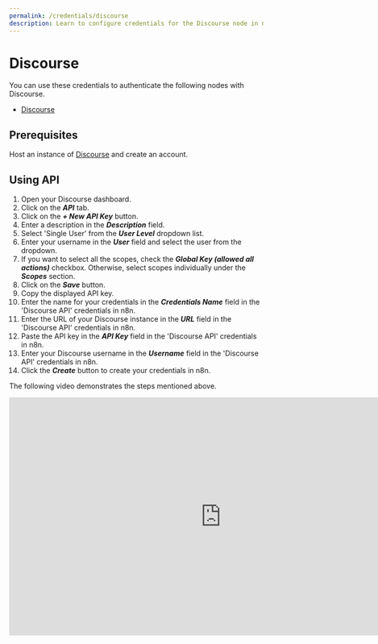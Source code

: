 ```yaml
---
permalink: /credentials/discourse
description: Learn to configure credentials for the Discourse node in n8n
---
```


# Discourse

You can use these credentials to authenticate the following nodes with Discourse.
- [Discourse](../../nodes-library/nodes/Discourse/README.md)


## Prerequisites

Host an instance of [Discourse](https://discourse.org/) and create an account.

## Using API

1. Open your Discourse dashboard.
2. Click on the ***API*** tab.
3. Click on the ***+ New API Key*** button.
4. Enter a description in the ***Description*** field.
5. Select 'Single User' from the ***User Level*** dropdown list.
6. Enter your username in the ***User*** field and select the user from the dropdown.
7. If you want to select all the scopes, check the ***Global Key (allowed all actions)*** checkbox. Otherwise, select scopes individually under the ***Scopes*** section.
8. Click on the ***Save*** button.
9. Copy the displayed API key.
10. Enter the name for your credentials in the ***Credentials Name*** field in the 'Discourse API' credentials in n8n.
11. Enter the URL of your Discourse instance in the ***URL*** field in the 'Discourse API' credentials in n8n.
12. Paste the API key in the ***API Key*** field in the 'Discourse API' credentials in n8n.
13. Enter your Discourse username in the ***Username*** field in the 'Discourse API' credentials in n8n.
14. Click the ***Create*** button to create your credentials in n8n.

The following video demonstrates the steps mentioned above.

<div class="video-container">
<iframe width="840" height="472.5" src="https://www.youtube.com/embed/rLdceGB5zoo" frameborder="0" allow="accelerometer; autoplay; clipboard-write; encrypted-media; gyroscope; picture-in-picture" allowfullscreen></iframe>
</div>
